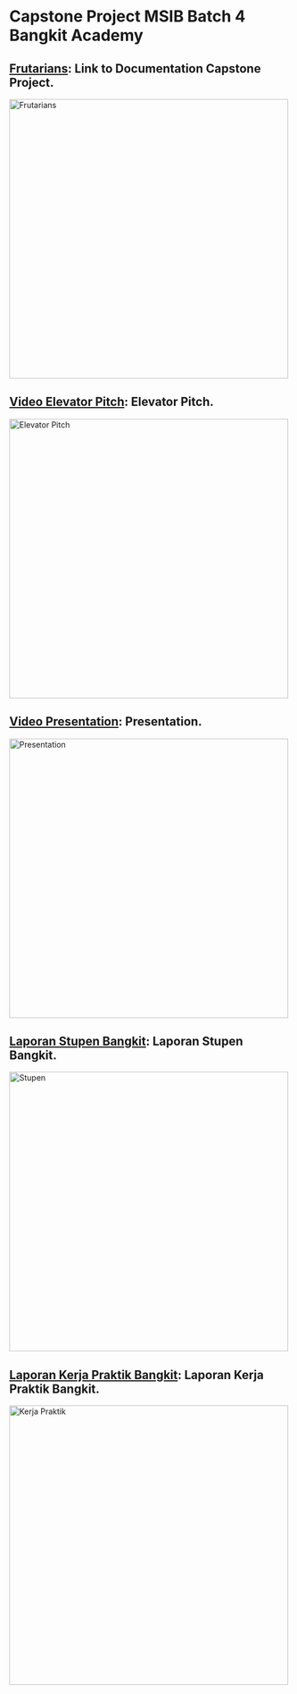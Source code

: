 # Capstone Project MSIB Batch 4 Bangkit Academy

## [Frutarians](https://github.com/taufiksatrian/ProjectMatkul/tree/main/Basis-Data): Link to Documentation Capstone Project.
<a href="https://github.com/taufiksatrian/ProjectMatkul/tree/main/Basis-Data" title="Frutarians" target="_blank">
  <img src="https://github.com/taufiksatrian/BangkitAcademy/assets/72427297/0459021d-021a-43b1-9f4f-971635810d23" alt="Frutarians" style="width: 500px">
</a>

## [Video Elevator Pitch](https://www.linkedin.com/feed/update/urn:li:activity:7075676854413643776/): Elevator Pitch.
<a href="https://www.linkedin.com/feed/update/urn:li:activity:7075676854413643776/" title="Elevator Pitch" target="_blank">
  <img src="https://github.com/taufiksatrian/BangkitAcademy/assets/72427297/948e6d8d-2b83-4ae4-abf1-8e342da17a24" alt="Elevator Pitch" style="width: 500px">
</a>

## [Video Presentation](https://github.com/taufiksatrian/BangkitAcademy/blob/main/Fruitarians%20Peer%20Review.pdf): Presentation.
<a href="https://github.com/taufiksatrian/BangkitAcademy/blob/main/Fruitarians%20Peer%20Review.pdf" title="Presentation" target="_blank">
  <img src="https://github.com/taufiksatrian/BangkitAcademy/assets/72427297/04bec8cf-9b74-473f-b405-545a8b85ef8f" alt="Presentation" style="width: 500px">
</a>

## [Laporan Stupen Bangkit](https://github.com/taufiksatrian/BangkitAcademy/blob/main/Laporan%20Akhir_Studi%20Independen_Taufik%20Satria%20Nugraha_H1D020028_Bangkit%20Academy%202023.pdf): Laporan Stupen Bangkit.
<a href="https://github.com/taufiksatrian/BangkitAcademy/blob/main/Laporan%20Akhir_Studi%20Independen_Taufik%20Satria%20Nugraha_H1D020028_Bangkit%20Academy%202023.pdf" title="Stupen" target="_blank">
  <img src="https://github.com/taufiksatrian/BangkitAcademy/assets/72427297/ba8c1e91-7f7f-438d-8f59-aa10a1c5d5fd" alt="Stupen" style="width: 500px">
</a>

## [Laporan Kerja Praktik Bangkit](https://github.com/taufiksatrian/BangkitAcademy/blob/main/LAPORAN%20KERJA%20PRAKTEK_Taufik%20Satria%20Nugraha_H1D020028_TI_2023.pdf): Laporan Kerja Praktik Bangkit.
<a href="https://github.com/taufiksatrian/BangkitAcademy/blob/main/LAPORAN%20KERJA%20PRAKTEK_Taufik%20Satria%20Nugraha_H1D020028_TI_2023.pdf" title="Kerja Praktik" target="_blank">
  <img src="https://github.com/taufiksatrian/BangkitAcademy/assets/72427297/3009f393-ecf4-4faa-bbfc-a99cb01c9a08" alt="Kerja Praktik" style="width: 500px">
</a>
